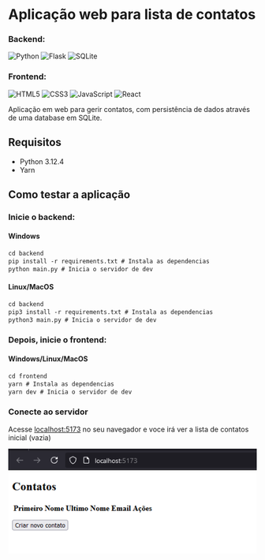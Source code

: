 # Aplicação web para lista de contatos

### Backend:
![Python](https://img.shields.io/badge/python-3670A0?style=for-the-badge&logo=python&logoColor=ffdd54)
![Flask](https://img.shields.io/badge/flask-%23000.svg?style=for-the-badge&logo=flask&logoColor=white)
![SQLite](https://img.shields.io/badge/sqlite-%2307405e.svg?style=for-the-badge&logo=sqlite&logoColor=white)

### Frontend:
![HTML5](https://img.shields.io/badge/html5-%23E34F26.svg?style=for-the-badge&logo=html5&logoColor=white)
![CSS3](https://img.shields.io/badge/css3-%231572B6.svg?style=for-the-badge&logo=css3&logoColor=white)
![JavaScript](https://img.shields.io/badge/javascript-%23323330.svg?style=for-the-badge&logo=javascript&logoColor=%23F7DF1E)
![React](https://img.shields.io/badge/react-%2320232a.svg?style=for-the-badge&logo=react&logoColor=%2361DAFB)


Aplicação em web para gerir contatos, com persistência de dados através de uma database em SQLite.

## Requisitos

- Python 3.12.4
- Yarn 

## Como testar a aplicação

### Inicie o backend:

#### Windows

```shell
cd backend
pip install -r requirements.txt # Instala as dependencias
python main.py # Inicia o servidor de dev
```

#### Linux/MacOS

```shell
cd backend
pip3 install -r requirements.txt # Instala as dependencias
python3 main.py # Inicia o servidor de dev
```

### Depois, inicie o frontend:

#### Windows/Linux/MacOS

```shell
cd frontend
yarn # Instala as dependencias
yarn dev # Inicia o servidor de dev
```

### Conecte ao servidor

Acesse [localhost:5173](http://localhost:5173/) no seu navegador e voce irá ver a lista de contatos inicial (vazia)

![Lista em branco](https://raw.githubusercontent.com/LucasPeva/Lista-de-contatos/refs/heads/master/github/embranco.png "Lista vazia")